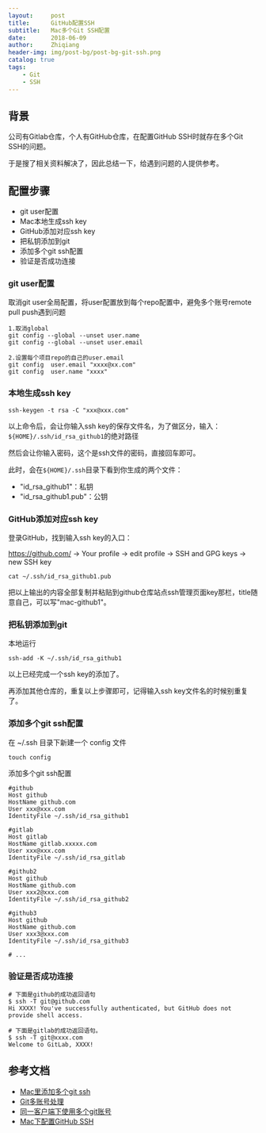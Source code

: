 ```yaml
---
layout:     post
title:      GitHub配置SSH
subtitle:   Mac多个Git SSH配置
date:       2018-06-09
author:     Zhiqiang
header-img: img/post-bg/post-bg-git-ssh.png
catalog: true
tags:
    - Git
    - SSH
---
```


## 背景

公司有Gitlab仓库，个人有GitHub仓库，在配置GitHub SSH时就存在多个Git SSH的问题。

于是搜了相关资料解决了，因此总结一下，给遇到问题的人提供参考。

## 配置步骤

- git user配置
- Mac本地生成ssh key
- GitHub添加对应ssh key
- 把私钥添加到git
- 添加多个git ssh配置
- 验证是否成功连接

### git user配置

取消git user全局配置，将user配置放到每个repo配置中，避免多个账号remote pull push遇到问题
```
1.取消global
git config --global --unset user.name
git config --global --unset user.email

2.设置每个项目repo的自己的user.email
git config  user.email "xxxx@xx.com"
git config  user.name "xxxx"
```

### 本地生成ssh key

```
ssh-keygen -t rsa -C "xxx@xxx.com"
```
以上命令后，会让你输入ssh key的保存文件名，为了做区分，输入：`${HOME}/.ssh/id_rsa_github1`的绝对路径

然后会让你输入密码，这个是ssh文件的密码，直接回车即可。

此时，会在`${HOME}/.ssh`目录下看到你生成的两个文件：
- "id_rsa_github1"：私钥
- "id_rsa_github1.pub"：公钥

### GitHub添加对应ssh key

登录GitHub，找到输入ssh key的入口：

https://github.com/ -> Your profile -> edit profile -> SSH and GPG keys -> new SSH key

```
cat ~/.ssh/id_rsa_github1.pub
```

把以上输出的内容全部复制并粘贴到github仓库站点ssh管理页面key那栏，title随意自己，可以写"mac-github1"。

### 把私钥添加到git

本地运行
```
ssh-add -K ~/.ssh/id_rsa_github1
```

以上已经完成一个ssh key的添加了。

再添加其他仓库的，重复以上步骤即可，记得输入ssh key文件名的时候别重复了。

### 添加多个git ssh配置

在 ~/.ssh 目录下新建一个 config 文件
```
touch config
```
添加多个git ssh配置

```
#github  
Host github  
HostName github.com  
User xxx@xxx.com  
IdentityFile ~/.ssh/id_rsa_github1

#gitlab
Host gitlab
HostName gitlab.xxxxx.com
User xxx@xxx.com
IdentityFile ~/.ssh/id_rsa_gitlab

#github2  
Host github 
HostName github.com  
User xxx2@xxx.com  
IdentityFile ~/.ssh/id_rsa_github2

#github3  
Host github 
HostName github.com  
User xxx3@xxx.com  
IdentityFile ~/.ssh/id_rsa_github3

# ...
```

### 验证是否成功连接

```
# 下面是github的成功返回语句
$ ssh -T git@github.com
Hi XXXX! You've successfully authenticated, but GitHub does not provide shell access.

# 下面是gitlab的成功返回语句。
$ ssh -T git@xxxx.com
Welcome to GitLab, XXXX!

```

## 参考文档

- [Mac里添加多个git ssh](https://github.com/diamont1001/blog/issues/4)
- [Git多账号处理](https://gist.github.com/suziewong/4378434)
- [同一客户端下使用多个git账号](https://www.jianshu.com/p/89cb26e5c3e8)
- [Mac下配置GitHub SSH](https://www.jianshu.com/p/24acb3d8cf28)
